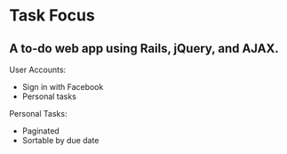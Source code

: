 # Task Focus 

## A to-do web app using Rails, jQuery, and AJAX.

User Accounts:
  * Sign in with Facebook
  * Personal tasks
  
Personal Tasks:
  * Paginated
  * Sortable by due date
